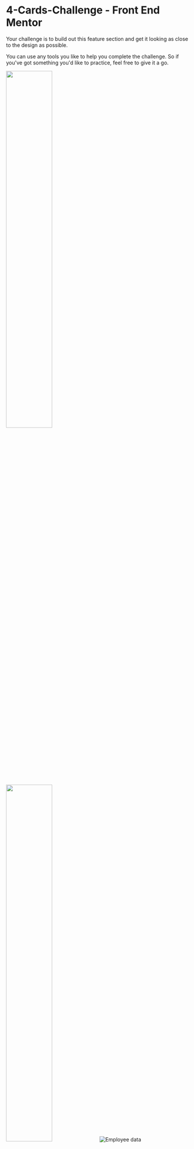 # 4-Cards-Challenge - Front End Mentor


Your challenge is to build out this feature section and get it looking as close to the design as possible.

You can use any tools you like to help you complete the challenge. So if you've got something you'd like to practice, feel free to give it a go.

<img src="https://ibb.co/0C5YRSv" width="50%" height="50%">
<img src="https://ibb.co/CQVHQh0" width="50%" height="50%">

<img src="https://ibb.co/CQVHQh0" alt="Employee data" title="Employee Data title">


https://ibb.co/0C5YRSv
https://ibb.co/CQVHQh0

Your users should be able to:

View the optimal layout for the site depending on their device's screen size
Download the starter code and go through the README.md file. This will provide further details about the project. The style-guide.md file is where you'll find colors, fonts, etc.

Want some support on the challenge? Join our community and ask questions in the help channel.

Link to the Challenge:https://www.frontendmentor.io/challenges/four-card-feature-section-weK1eFYK
